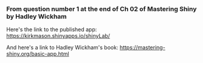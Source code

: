 ### From question number 1 at the end of Ch 02 of Mastering Shiny by Hadley Wickham

Here's the link to the published app: 
https://kirkmason.shinyapps.io/shinyLab/


And here's a link to Hadley Wickham's book:
https://mastering-shiny.org/basic-app.html
